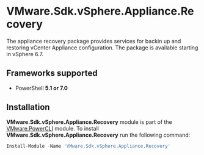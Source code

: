 # VMware.Sdk.vSphere.Appliance.Recovery

The appliance recovery package provides services for backin up and restoring vCenter Appliance configuration. The package is available starting in vSphere 6.7.

<a name="frameworks-supported"></a>
## Frameworks supported
- PowerShell **5.1 or 7.0**

<a name="installation"></a>
## Installation

**VMware.Sdk.vSphere.Appliance.Recovery** module is part of the [VMware.PowerCLI](https://www.powershellgallery.com/packages/VMware.PowerCLI) module. To install **VMware.Sdk.vSphere.Appliance.Recovery** run the following command:

```powershell
Install-Module -Name 'VMware.Sdk.vSphere.Appliance.Recovery'
```
